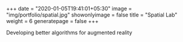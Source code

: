 +++
date = "2020-01-05T19:41:01+05:30"
image = "img/portfolio/spatial.jpg"
showonlyimage = false
title = "Spatial Lab"
weight = 6
generatepage = false
+++

Developing better algorithms for augmented reality
